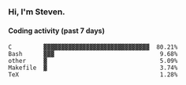 ### Hi, I'm Steven.

#### Coding activity (past 7 days)
```
C         ▓▓▓▓▓▓▓▓▓▓▓▓▓▓▓▓▓▓▓▓▓▓▓▓▓▓▓▓▓▓  80.21%
Bash      ▓▓▓                              9.68%
other     ▓                                5.09%
Makefile  ▓                                3.74%
TeX                                        1.28%
```

